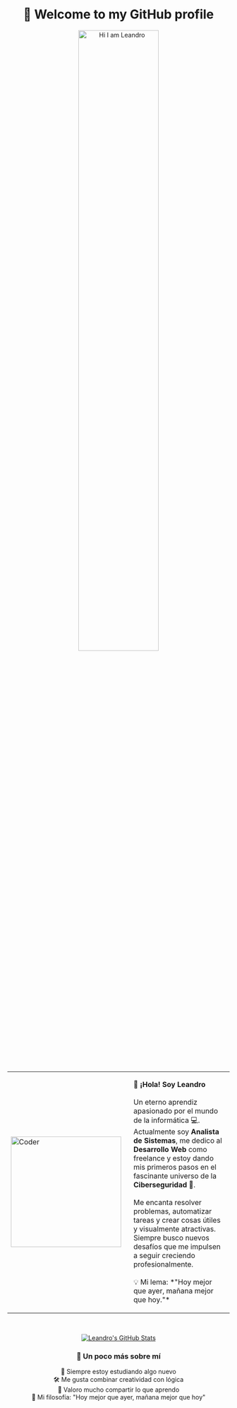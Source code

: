 <h1 align="center">🚀 Welcome to my GitHub profile</h1>

<!-- Encabezado animado -->
<p align="center">
  <img src="https://readme-typing-svg.demolab.com?font=Fira+Code&pause=1000&color=F71313&width=435&lines=Hi+there+my+name+is+Leandro+!+!+!" width="60%" alt="Hi I am Leandro" />
</p>

<!-- Sección About Me con imagen y texto en columnas -->
<table align="center">
  <tr>
    <td>
      <img src="https://camo.githubusercontent.com/d1e9733ec79822bcadf8b9a1035840ee511e2f022fe9f652cc163db23dc171d3/68747470733a2f2f6d656469612e67697068792e636f6d2f6d656469612f53576f536b4e36447854737a71494b4571762f67697068792e676966" width="250px" alt="Coder" />
    </td>
    <td style="padding-left: 20px;">
      <p><strong>👋 ¡Hola! Soy Leandro</strong><br><br>
        Un eterno aprendiz apasionado por el mundo de la informática 💻.<br>
        Actualmente soy <strong>Analista de Sistemas</strong>, me dedico al <strong>Desarrollo Web</strong> como freelance y estoy dando mis primeros pasos en el fascinante universo de la <strong>Ciberseguridad</strong> 🔐.<br><br>
        Me encanta resolver problemas, automatizar tareas y crear cosas útiles y visualmente atractivas.<br>
        Siempre busco nuevos desafíos que me impulsen a seguir creciendo profesionalmente.<br><br>
        💡 Mi lema: *"Hoy mejor que ayer, mañana mejor que hoy."*
      </p>
    </td>
  </tr>
</table>

<!-- GitHub Stats -->
<br>
<p align="center">
  <a href="https://github.com/gutierrezle">
    <img src="https://github-readme-stats.vercel.app/api?username=gutierrezle&hide_border=true&show_icons=true" alt="Leandro's GitHub Stats" />
  </a>
</p>

<!-- Datos adicionales sobre mí -->
<h3 align="center">🚀 Un poco más sobre mí</h3>
<p align="center">
  🧠 Siempre estoy estudiando algo nuevo<br>
  🛠️ Me gusta combinar creatividad con lógica<br>
  💬 Valoro mucho compartir lo que aprendo<br>
  🌱 Mi filosofía: "Hoy mejor que ayer, mañana mejor que hoy"
</p>

